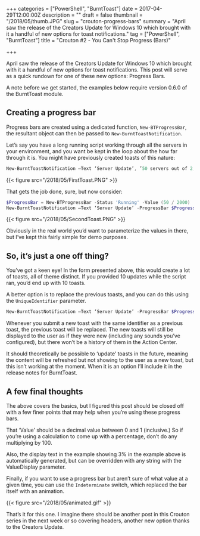 +++
categories = ["PowerShell", "BurntToast"]
date = 2017-04-29T12:00:00Z
description = ""
draft = false
thumbnail = "/2018/05/thumb.JPG"
slug = "crouton-progress-bars"
summary = "April saw the release of the Creators Update for Windows 10 which brought with it a handful of new options for toast notifications."
tag = ["PowerShell", "BurntToast"]
title = "Crouton #2 - You Can't Stop Progress (Bars)"

+++


April saw the release of the Creators Update for Windows 10 which brought with it a handful of new options for toast notifications. This post will serve as a quick rundown for one of these new options: Progress Bars.

A note before we get started, the examples below require version 0.6.0 of the BurntToast module.

## **Creating a progress bar**

Progress bars are created using a dedicated function, `New-BTProgressBar`, the resultant object can then be passed to `New-BurntToastNotification`.

Let’s say you have a long running script working through all the servers in your environment, and you want be kept in the loop about the how far through it is. You might have previously created toasts of this nature:

```powershell
New-BurntToastNotification –Text ‘Server Update’, ’50 servers out of 2,000 completed’

```

{{< figure src="/2018/05/FirstToast.PNG" >}}

That gets the job done, sure, but now consider:

```powershell
$ProgressBar = New-BTProgressBar -Status 'Running' -Value (50 / 2000)
New-BurntToastNotification –Text ‘Server Update’ -ProgressBar $ProgressBar

```

{{< figure src="/2018/05/SecondToast.PNG" >}}

Obviously in the real world you’d want to parameterize the values in there, but I’ve kept this fairly simple for demo purposes.

## **So, it’s just a one off thing?**

You’ve got a keen eye! In the form presented above, this would create a lot of toasts, all of theme distinct. If you provided 10 updates while the script ran, you’d end up with 10 toasts.

A better option is to replace the previous toasts, and you can do this using the `UniqueIdentifier` parameter.

```powershell
New-BurntToastNotification –Text ‘Server Update’ -ProgressBar $ProgressBar –UniqueIdentifier ‘Toast001’

```

Whenever you submit a new toast with the same identifier as a previous toast, the previous toast will be replaced. The new toasts will still be displayed to the user as if they were new (including any sounds you’ve configured), but there won’t be a history of them in the Action Center.

It should theoretically be possible to ‘update’ toasts in the future, meaning the content will be refreshed but not showing to the user as a new toast, but this isn’t working at the moment. When it is an option I’ll include it in the release notes for BurntToast.

## **A few final thoughts**

The above covers the basics, but I figured this post should be closed off with a few finer points that may help when you’re using these progress bars.

That ‘Value’ should be a decimal value between 0 and 1 (inclusive.) So if you’re using a calculation to come up with a percentage, don’t do any multiplying by 100.

Also, the display text in the example showing 3% in the example above is automatically generated, but can be overridden with any string with the ValueDisplay parameter.

Finally, if you want to use a progress bar but aren’t sure of what value at a given time, you can use the `Indeterminate` switch, which replaced the bar itself with an animation.

{{< figure src="/2018/05/animated.gif" >}}

That’s it for this one. I imagine there should be another post in this Crouton series in the next week or so covering headers, another new option thanks to the Creators Update.

